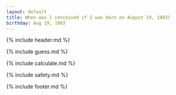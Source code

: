 ```yaml
---
layout: default
title: When was I conceived if I was born on August 19, 1903?
birthday: Aug 19, 1903
---
```


{% include header.md %}

{% include guess.md %}

{% include calculate.md %}

{% include safety.md %}

{% include footer.md %}



